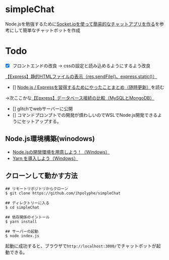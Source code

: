 # simpleChat

Node.jsを勉強するために[Socket.ioを使って簡易的なチャットアプリを作る](https://weseek.co.jp/tech/1484/)を参考にして簡単なチャットボットを作成

# Todo
- [x] フロントエンドの改良
→ cssの設定と読み込めるようにするよう改良

[【Express】静的HTMLファイルの表示（res.sendFile()、express.static()）](https://www.i-ryo.com/entry/2020/04/16/215205)

- [] [Node.js / Expressを習得するためにやったことまとめ（随時更新）](https://qiita.com/i-ryo/items/d7416e0c4a6035c30288)を読む

→次ここかな[【Epxress】データベース接続の比較（MySQLとMongoDB）](https://qiita.com/i-ryo/items/d7416e0c4a6035c30288)

- [] glitchでwebサーバーに公開
- [] コマンドプロンプトでの開発が煩わしいのでWSLでNode.js開発できるようにセットアップする。

## Node.js環境構築(winodows)
- [Node.jsの開発環境を用意しよう！（Windows）](https://prog-8.com/docs/nodejs-env-win)
- [Yarn を導入しよう（Windows）](https://qiita.com/kurararara/items/21c70c4adfd3bb323412)

## クローンして動かす方法
```
## リモートリポジトリからクローン
$ git clone https://github.com/ihpolyphe/simpleChat

## ディレクトリーに入る
$ cd simpleChat

## 依存関係のイントール
$ yarn install

## サーバーの起動
$ node index.js
```

起動に成功すると、ブラウザで`http://localhost:3000/`でチャットボットが起動できる。